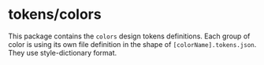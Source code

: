 # tokens/colors

This package contains the `colors` design tokens definitions.
Each group of color is using its own file definition in the shape of
`[colorName].tokens.json`. They use style-dictionary format.
